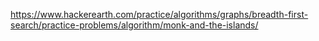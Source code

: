 https://www.hackerearth.com/practice/algorithms/graphs/breadth-first-search/practice-problems/algorithm/monk-and-the-islands/

